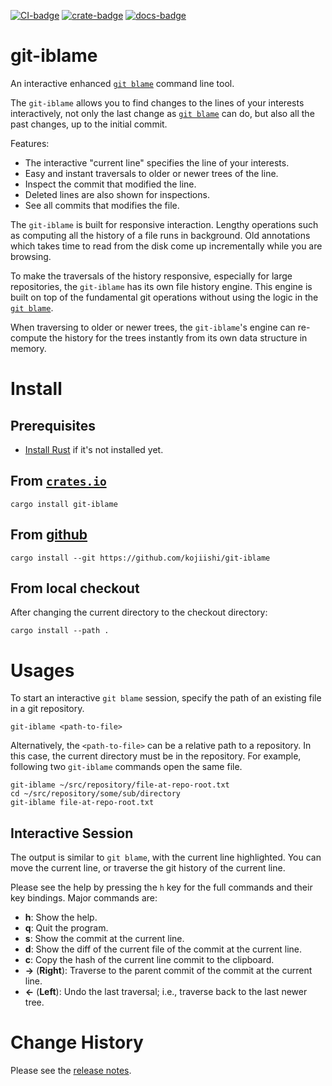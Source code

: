 [![CI-badge]][CI]
[![crate-badge]][crate]
[![docs-badge]][docs]

[CI-badge]: https://github.com/kojiishi/git-iblame/actions/workflows/rust-ci.yml/badge.svg
[CI]: https://github.com/kojiishi/git-iblame/actions/workflows/rust-ci.yml
[crate-badge]: https://img.shields.io/crates/v/git-iblame.svg
[crate]: https://crates.io/crates/git-iblame
[docs-badge]: https://docs.rs/git-iblame/badge.svg
[docs]: https://docs.rs/git-iblame/

# git-iblame

An interactive enhanced [`git blame`] command line tool.

The `git-iblame` allows you to find
changes to the lines of your interests interactively,
not only the last change as [`git blame`] can do,
but also all the past changes,
up to the initial commit.

Features:

* The interactive "current line" specifies the line of your interests.
* Easy and instant traversals to older or newer trees of the line.
* Inspect the commit that modified the line.
* Deleted lines are also shown for inspections.
* See all commits that modifies the file.

The `git-iblame` is built for responsive interaction.
Lengthy operations such as
computing all the history of a file runs in background.
Old annotations which takes time to read from the disk
come up incrementally while you are browsing.

To make the traversals of the history responsive,
especially for large repositories,
the `git-iblame` has its own file history engine.
This engine is built on top of the fundamental git operations
without using the logic in the [`git blame`].

When traversing to older or newer trees,
the `git-iblame`'s engine can re-compute the history for the trees instantly
from its own data structure in memory.

[`git blame`]: https://git-scm.com/docs/git-blame
[git2]: https://docs.rs/git2/latest/git2/
[libgit2]: https://libgit2.org/

# Install

## Prerequisites

* [Install Rust] if it's not installed yet.

[install Rust]: https://rustup.rs/

## From [`crates.io`][crate]

```shell-session
cargo install git-iblame
```

## From [github]

```shell-session
cargo install --git https://github.com/kojiishi/git-iblame
```

[github]: https://github.com/kojiishi/git-iblame

## From local checkout

After changing the current directory to the checkout directory:
```shell-session
cargo install --path .
```

# Usages

To start an interactive `git blame` session,
specify the path of an existing file in a git repository.
```shell-session
git-iblame <path-to-file>
```
Alternatively,
the `<path-to-file>` can be a relative path to a repository.
In this case, the current directory must be in the repository.
For example, following two `git-iblame` commands open the same file.
```shell-session
git-iblame ~/src/repository/file-at-repo-root.txt
cd ~/src/repository/some/sub/directory
git-iblame file-at-repo-root.txt
```

## Interactive Session

The output is similar to `git blame`,
with the current line highlighted.
You can move the current line,
or traverse the git history of the current line.

Please see the help by pressing the `h` key
for the full commands and their key bindings.
Major commands are:
* **h**: Show the help.
* **q**: Quit the program.
* **s**: Show the commit at the current line.
* **d**: Show the diff of the current file of the commit at the current line.
* **c**: Copy the hash of the current line commit to the clipboard.
* **→** (**Right**): Traverse to the parent commit of the commit at the current line.
* **←** (**Left**): Undo the last traversal;
  i.e., traverse back to the last newer tree.

# Change History

Please see the [release notes].

[release notes]: https://github.com/kojiishi/git-iblame/releases
